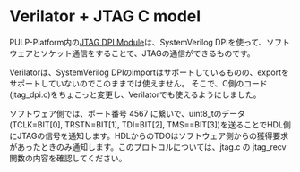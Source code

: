 
# Verilator + JTAG C model

PULP-Platform内の[JTAG DPI Module](https://github.com/pulp-platform/jtag_dpi)は、SystemVerilog DPIを使って、ソフトウェアとソケット通信をすることで、JTAGの通信ができるものです。

Verilatorは、SystemVerilog DPIのimportはサポートしているものの、exportをサポートしていないのでこのままでは使えません。
そこで、C側のコード(jtag_dpi.c)をちょこっと変更し、Verilatorでも使えるようにしました。

ソフトウェア側では、ポート番号 4567 に繋いで、uint8_tのデータ(TCLK=BIT[0], TRSTN=BIT[1], TDI=BIT[2], TMS==BIT[3])を送ることでHDL側にJTAGの信号を通知します。HDLからのTDOはソフトウェア側からの獲得要求があったときのみ通知します。このプロトコルについては、jtag.c の jtag_recv関数の内容を確認してください。

